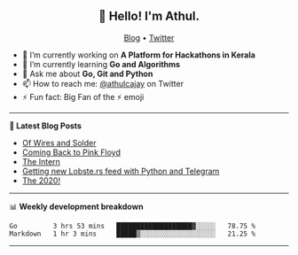 <h2 align="center">👋 Hello! I'm Athul.</h2>
<p align="center">
  <a href="https://blog.athulcyriac.xyz">Blog</a> •
  <a href="https://twitter.com/athulcajay">Twitter</a>
</p>


- 🔭 I’m currently working on **A Platform for Hackathons in Kerala**
- 🌱 I’m currently learning **Go and Algorithms**
- 💬 Ask me about **Go, Git and Python**
- 📫 How to reach me: [@athulcajay](https://twitter.com/athulcajay) on Twitter
- ⚡ Fun fact: Big Fan of the :zap: emoji

-------

**📝 Latest Blog Posts**

<!-- BLOG-POST-LIST:START -->
- [Of Wires and Solder](https://blog.athulcyriac.xyz/blog/macropad/)
- [Coming Back to Pink Floyd](https://blog.athulcyriac.xyz/blog/pink-floyd/)
- [The Intern](https://blog.athulcyriac.xyz/blog/frappe-internship/)
- [Getting new Lobste.rs feed with Python and Telegram](https://blog.athulcyriac.xyz/blog/lobsters_feed/)
- [The 2020!](https://blog.athulcyriac.xyz/blog/2020/)
<!-- BLOG-POST-LIST:END -->

-------

📊 **Weekly development breakdown**
<!--START_SECTION:waka-->
```text
Go         3 hrs 53 mins   ███████████████████▓░░░░░   78.75 % 
Markdown   1 hr 3 mins     █████▒░░░░░░░░░░░░░░░░░░░   21.25 % 
```
<!--END_SECTION:waka-->

-------

